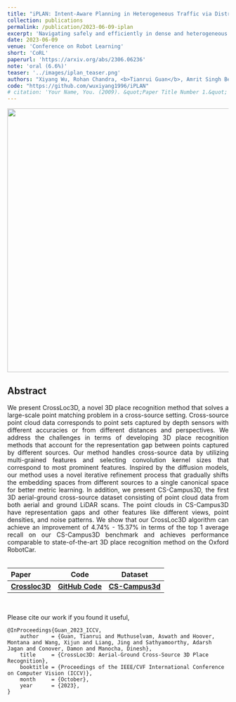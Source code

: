 ```yaml
---
title: "iPLAN: Intent-Aware Planning in Heterogeneous Traffic via Distributed Multi-Agent Reinforcement Learning"
collection: publications
permalink: /publication/2023-06-09-iplan
excerpt: 'Navigating safely and efficiently in dense and heterogeneous traffic scenarios is challenging for autonomous vehicles (AVs) due to their inability to infer the behaviors or intentions of nearby drivers. In this work, we introduce a distributed multi-agent reinforcement learning (MARL) algorithm that can predict trajectories and intents in dense and heterogeneous traffic scenarios. Our approach for intent-aware planning, iPLAN, allows agents to infer nearby drivers intents solely from their local observations. We model two distinct incentives for agents strategies: Behavioral Incentive for high-level decision-making based on their driving behavior or personality and Instant Incentive for motion planning for collision avoidance based on the current traffic state. Our approach enables agents to infer their opponents' behavior incentives and integrate this inferred information into their decision-making and motion-planning processes. We perform experiments on two simulation environments, Non-Cooperative Navigation and Heterogeneous Highway. In Heterogeneous Highway, results show that, compared with centralized training decentralized execution (CTDE) MARL baselines such as QMIX and MAPPO, our method yields a 4.3% and 38.4% higher episodic reward in mild and chaotic traffic, with 48.1% higher success rate and 80.6% longer survival time in chaotic traffic. We also compare with a decentralized training decentralized execution (DTDE) baseline IPPO and demonstrate a higher episodic reward of 12.7% and 6.3% in mild traffic and chaotic traffic, 25.3% higher success rate, and 13.7% longer survival time.'
date: 2023-06-09
venue: 'Conference on Robot Learning'
short: 'CoRL'
paperurl: 'https://arxiv.org/abs/2306.06236'
note: 'oral (6.6%)'
teaser: '../images/iplan_teaser.png'
authors: "Xiyang Wu, Rohan Chandra, <b>Tianrui Guan</b>, Amrit Singh Bedi, Dinesh Manocha"
code: "https://github.com/wuxiyang1996/iPLAN"
# citation: 'Your Name, You. (2009). &quot;Paper Title Number 1.&quot; <i>Journal 1</i>. 1(1).'
---
```

<p style="text-align:center;">
<img src="../images/sc-iplan_teaser.png" width="600">
</p>

## Abstract
<div style="text-align: justify"> We present CrossLoc3D, a novel 3D place recognition method that solves a large-scale point matching problem in a cross-source setting. Cross-source point cloud data corresponds to point sets captured by depth sensors with different accuracies or from different distances and perspectives. We address the challenges in terms of developing 3D place recognition methods that account for the representation gap between points captured by different sources. Our method handles cross-source data by utilizing multi-grained features and selecting convolution kernel sizes that correspond to most prominent features. Inspired by the diffusion models, our method uses a novel iterative refinement process that gradually shifts the embedding spaces from different sources to a single canonical space for better metric learning. In addition, we present CS-Campus3D, the first 3D aerial-ground cross-source dataset consisting of point cloud data from both aerial and ground LiDAR scans. The point clouds in CS-Campus3D have representation gaps and other features like different views, point densities, and noise patterns. We show that our CrossLoc3D algorithm can achieve an improvement of 4.74% - 15.37% in terms of the top 1 average recall on our CS-Campus3D benchmark and achieves performance comparable to state-of-the-art 3D place recognition method on the Oxford RobotCar. </div>
<br>


|Paper|Code| Dataset | 
|:---|---|---|
|[**Crossloc3D**](https://arxiv.org/abs/2303.17778) | [**GitHub Code**](https://github.com/rayguan97/crossloc3d)| [**CS-Campus3d**](https://drive.google.com/file/d/1rFwfK3LxjMQnzlG_v_73dk63KyphnNjy/view) |

<br>


Please cite our work if you found it useful,

```
@InProceedings{Guan_2023_ICCV,
    author    = {Guan, Tianrui and Muthuselvam, Aswath and Hoover, Montana and Wang, Xijun and Liang, Jing and Sathyamoorthy, Adarsh Jagan and Conover, Damon and Manocha, Dinesh},
    title     = {CrossLoc3D: Aerial-Ground Cross-Source 3D Place Recognition},
    booktitle = {Proceedings of the IEEE/CVF International Conference on Computer Vision (ICCV)},
    month     = {October},
    year      = {2023},
}

```

